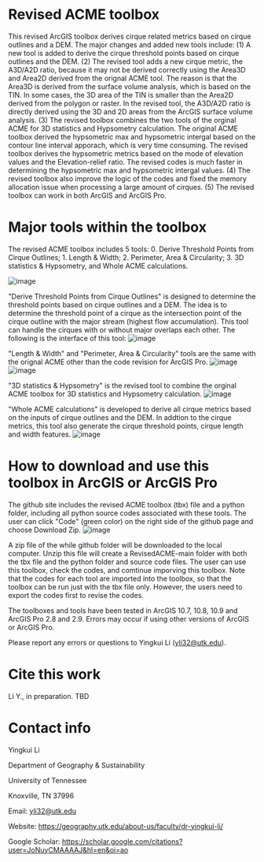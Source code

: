 # Revised ACME toolbox
This revised ArcGIS toolbox derives cirque related metrics based on cirque outlines and a DEM. The major changes and added new tools include:
(1) A new tool is added to derive the cirque threshold points based on cirque outlines and the DEM.
(2) The revised tool adds a new cirque metric, the A3D/A2D ratio, because it may not be derived correctly using the Area3D and Area2D derived from the orignal ACME tool. The reason is that
the Area3D is derived from the surface volume analysis, which is based on the TIN. In some cases, the 3D area of the TIN is smaller than the Area2D derived from the polygon or raster. 
In the revised tool, the A3D/A2D ratio is directly derived using the 3D and 2D areas from the ArcGIS surface volume analysis.
(3) The revised toolbox combines the two tools of the orginal ACME for 3D statistics and Hypsometry calculation. The original ACME toolbox derived the hypsometric max and hypsometric intergal based on the contour
line interval apporach, which is very time consuming. The revised toolbox derives the hypsometric metrics based on the mode of elevation values and the Elevation-relief ratio. The revised codes is much faster
in determining the hypsometric max and hypsometric intergal values.
(4) The revised toolbox also improve the logic of the codes and fixed the memory allocation issue when processing a large amount of cirques.
(5) The revised toolbox can work in both ArcGIS and ArcGIS Pro.
# Major tools within the toolbox
The revised ACME toolbox includes 5 tools: 0. Derive Threshold Points from Cirque Outlines; 1. Length & Width; 2. Perimeter, Area & Circularity; 3. 3D statistics & Hypsometry, and Whole ACME calculations. 

![image](https://user-images.githubusercontent.com/24683137/186520505-b6b0468f-86bf-444c-bb33-495e14091176.png)

"Derive Threshold Points from Cirque Outlines" is designed to determine the threshold points based on cirque outlines and a DEM. The idea is to determine the threshold point of a cirque as the intersection point of the cirque outline with the major stream (highest flow accumulation). This tool can handle the cirques with or without major overlaps each other. The following is the interface of this tool:
![image](https://user-images.githubusercontent.com/24683137/186521520-4b2b6140-4541-418a-854d-6838f2196ac2.png)

"Length & Width" and "Perimeter, Area & Circularity" tools are the same with the orignal ACME other than the code revision for ArcGIS Pro.
![image](https://user-images.githubusercontent.com/24683137/186522003-4b974e5d-de8a-48be-830a-80d4e647ee9f.png)
![image](https://user-images.githubusercontent.com/24683137/186522069-cd3e6c50-17c5-49e9-acc8-414f8307d090.png)

"3D statistics & Hypsometry" is the revised tool to combine the orginal ACME toolbox for 3D statistics and Hypsometry calculation. 
![image](https://user-images.githubusercontent.com/24683137/186522395-ec91c9d0-b591-4101-9c71-57a39afecbe3.png)

"Whole ACME calculations" is developed to derive all cirque metrics based on the inputs of cirque outlines and the DEM. In addtion to the cirque metrics, this tool also generate the cirque threshold points, cirque length and width features.
![image](https://user-images.githubusercontent.com/24683137/186522720-b48b6f07-6f23-4b9e-9fa2-3147f724a7bb.png)


# How to download and use this toolbox in ArcGIS or ArcGIS Pro
The github site includes the revised ACME toolbox (tbx) file and a python folder, including all python source codes associated with these tools. The user can click "Code" (green color) on the right side of the github page and choose Download Zip.
![image](https://user-images.githubusercontent.com/24683137/186519537-8c7455ae-f69d-4d26-9ef1-13965c453a92.png)

A zip file of the while github folder will be downloaded to the local computer. Unzip this file will create a RevisedACME-main folder with both the tbx file and the python folder and source code files. The user can use this toolbox, check the codes, and comtinue imporving this toolbox. Note that the codes for each tool are imported into the toolbox, so that the toolbox can be run just with the tbx file only. However, the users need to export the codes first to revise the codes. 

The toolboxes and tools have been tested in ArcGIS 10.7, 10.8, 10.9 and ArcGIS Pro 2.8 and 2.9. Errors may occur if using other versions of ArcGIS or ArcGIS Pro. 

Please report any errors or questions to Yingkui Li (yli32@utk.edu).

# Cite this work
Li Y., in preparation. TBD

# Contact info
Yingkui Li

Department of Geography & Sustainability

University of Tennessee

Knoxville, TN 37996

Email: yli32@utk.edu

Website: https://geography.utk.edu/about-us/faculty/dr-yingkui-li/

Google Scholar: https://scholar.google.com/citations?user=JoNuyCMAAAAJ&hl=en&oi=ao
